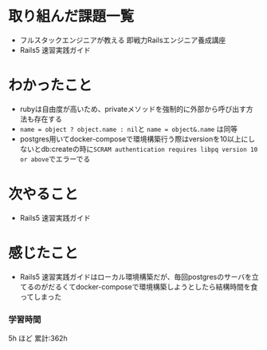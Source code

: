 # 取り組んだ課題一覧
- フルスタックエンジニアが教える 即戦力Railsエンジニア養成講座
- Rails5 速習実践ガイド
# わかったこと
- rubyは自由度が高いため、privateメソッドを強制的に外部から呼び出す方法も存在する
- `name = object ? object.name : nil`と `name = object&.name` は同等
- postgres用いてdocker-composeで環境構築行う際はversionを10以上にしないとdb:createの時に`SCRAM authentication requires libpq version 10 or above`でエラーでる
# 次やること
- Rails5 速習実践ガイド
# 感じたこと
- Rails5 速習実践ガイドはローカル環境構築だが、毎回postgresのサーバを立てるのがだるくてdocker-composeで環境構築しようとしたら結構時間を食ってしまった
### 学習時間
5h ほど
累計:362h



